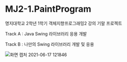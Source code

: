 # MJ2-1.PaintProgram
명지대학교 2학년 1학기 객체지향프로그래밍2 강의 기말 프로젝트

Track A : Java Swing 라이브러리 응용 개발

Track B : 나만의 Swing 라이브러리 개발 및 응용

![화면 캡처 2021-06-17 121846](https://user-images.githubusercontent.com/37506142/122325850-43709e80-cf66-11eb-9cf7-51e607e2e470.png)
